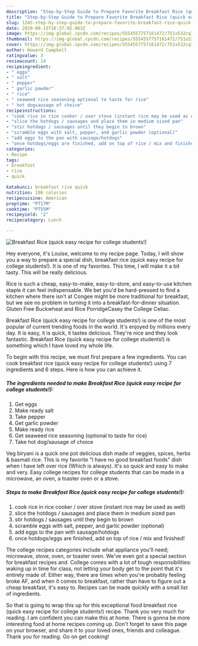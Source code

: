 ```yaml
---
description: "Step-by-Step Guide to Prepare Favorite Breakfast Rice (quick easy recipe for college students!)"
title: "Step-by-Step Guide to Prepare Favorite Breakfast Rice (quick easy recipe for college students!)"
slug: 1245-step-by-step-guide-to-prepare-favorite-breakfast-rice-quick-easy-recipe-for-college-students
date: 2020-08-15T16:37:02.063Z
image: https://img-global.cpcdn.com/recipes/5554557757161472/751x532cq70/breakfast-rice-quick-easy-recipe-for-college-students-recipe-main-photo.jpg
thumbnail: https://img-global.cpcdn.com/recipes/5554557757161472/751x532cq70/breakfast-rice-quick-easy-recipe-for-college-students-recipe-main-photo.jpg
cover: https://img-global.cpcdn.com/recipes/5554557757161472/751x532cq70/breakfast-rice-quick-easy-recipe-for-college-students-recipe-main-photo.jpg
author: Howard Campbell
ratingvalue: 3
reviewcount: 14
recipeingredient:
- " eggs"
- " salt"
- " pepper"
- " garlic powder"
- " rice"
- " seaweed rice seasoning optional to taste for rice"
- " hot dogsausage of choice"
recipeinstructions:
- "cook rice in rice cooker / over stove (instant rice may be used as well)"
- "slice the hotdogs / sausages and place them in medium sized pan"
- "stir hotdogs / sausages until they begin to brown"
- "scramble eggs with salt, pepper, and garlic powder (optional)"
- "add eggs to the pan with sausage/hotdogs"
- "once hotdogs/eggs are finished, add on top of rice / mix and finished!"
categories:
- Recipe
tags:
- breakfast
- rice
- quick

katakunci: breakfast rice quick 
nutrition: 198 calories
recipecuisine: American
preptime: "PT17M"
cooktime: "PT55M"
recipeyield: "2"
recipecategory: Lunch

---
```



![Breakfast Rice (quick easy recipe for college students!)](https://img-global.cpcdn.com/recipes/5554557757161472/751x532cq70/breakfast-rice-quick-easy-recipe-for-college-students-recipe-main-photo.jpg)

Hey everyone, it's Louise, welcome to my recipe page. Today, I will show you a way to prepare a special dish, breakfast rice (quick easy recipe for college students!). It is one of my favorites. This time, I will make it a bit tasty. This will be really delicious.

Rice is such a cheap, easy-to-make, easy-to-store, and easy-to-use kitchen staple it can feel indispensable. We bet you&#39;d be hard-pressed to find a kitchen where there isn&#39;t at Congee might be more traditional for breakfast, but we see no problem in turning it into a breakfast-for-dinner situation. Gluten Free Buckwheat and Rice PorridgeCasey the College Celiac.

Breakfast Rice (quick easy recipe for college students!) is one of the most popular of current trending foods in the world. It's enjoyed by millions every day. It is easy, it is quick, it tastes delicious. They're nice and they look fantastic. Breakfast Rice (quick easy recipe for college students!) is something which I have loved my whole life.


To begin with this recipe, we must first prepare a few ingredients. You can cook breakfast rice (quick easy recipe for college students!) using 7 ingredients and 6 steps. Here is how you can achieve it.

<!--inarticleads1-->

##### The ingredients needed to make Breakfast Rice (quick easy recipe for college students!):

1. Get  eggs
1. Make ready  salt
1. Take  pepper
1. Get  garlic powder
1. Make ready  rice
1. Get  seaweed rice seasoning (optional to taste for rice)
1. Take  hot dog/sausage of choice


Veg biryani is a quick one pot delicious dish made of veggies, spices, herbs &amp; basmati rice. This is my favorite &#34;I have no good breakfast foods&#34; dish when i have left over rice (Which is always). It&#39;s so quick and easy to make and very. Easy college recipes for college students that can be made in a microwave, an oven, a toaster oven or a stove. 

<!--inarticleads2-->

##### Steps to make Breakfast Rice (quick easy recipe for college students!):

1. cook rice in rice cooker / over stove (instant rice may be used as well)
1. slice the hotdogs / sausages and place them in medium sized pan
1. stir hotdogs / sausages until they begin to brown
1. scramble eggs with salt, pepper, and garlic powder (optional)
1. add eggs to the pan with sausage/hotdogs
1. once hotdogs/eggs are finished, add on top of rice / mix and finished!


The college recipes categories include what appliance you&#39;ll need; microwave, stove, oven, or toaster oven. We&#39;ve even got a special section for breakfast recipes and. College comes with a lot of tough responsibilities: waking up in time for class, not letting your body get to the point that it&#39;s entirely made of. Either way, there are times when you&#39;re probably feeling broke AF, and when it comes to breakfast, rather than have to figure out a cheap breakfast, it&#39;s easy to. Recipes can be made quickly with a small list of ingredients. 

So that is going to wrap this up for this exceptional food breakfast rice (quick easy recipe for college students!) recipe. Thank you very much for reading. I am confident you can make this at home. There is gonna be more interesting food at home recipes coming up. Don't forget to save this page on your browser, and share it to your loved ones, friends and colleague. Thank you for reading. Go on get cooking!
